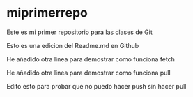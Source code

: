 # miprimerrepo
Este es mi primer repositorio para las clases de Git

Esto es una edicion del Readme.md en Github

He añadido otra linea para demostrar como funciona fetch

He añadido otra linea para demostrar como funciona pull

Edito esto para probar que no puedo hacer push sin hacer pull
